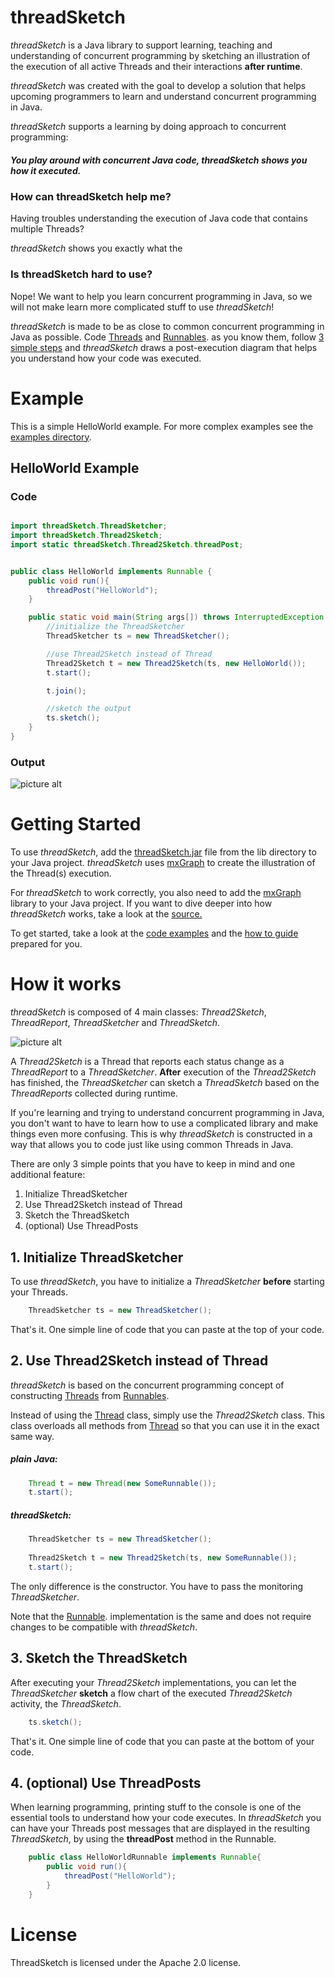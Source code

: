 # threadSketch

_threadSketch_ is a Java library to support learning, teaching and understanding of concurrent programming by sketching an illustration of the execution of all active Threads and their interactions __after runtime__.

_threadSketch_ was created with the goal to develop a solution that helps upcoming programmers to learn and understand concurrent programming in Java.

_threadSketch_ supports a learning by doing approach to concurrent programming:

##### You play around with concurrent Java code, _threadSketch_ shows you how it executed.

### How can threadSketch help me?
Having troubles understanding the execution of Java code that contains multiple Threads?

_threadSketch_ shows you exactly what the 

### Is threadSketch hard to use?
Nope!
We want to help you learn concurrent programming in Java, so we will not make learn more complicated stuff to use _threadSketch_!

_threadSketch_ is made to be as close to common concurrent programming in Java as possible.
Code [Threads](https://docs.oracle.com/javase/8/docs/api/java/lang/Thread.html) and [Runnables](https://docs.oracle.com/javase/8/docs/api/java/lang/Runnable.html). 
as you know them, follow [3 simple steps](https://github.com/MSMetzger/ThreadSketch/blob/master/README.md#1-initialize-threadsketcher) and _threadSketch_ draws a post-execution diagram that helps you understand how your code was executed.

# Example 
This is a simple HelloWorld example. For more complex examples see the [examples directory](https://github.com/MSMetzger/ThreadSketch/tree/master/examples/examples).

## HelloWorld Example
### Code
```java

import threadSketch.ThreadSketcher;
import threadSketch.Thread2Sketch;
import static threadSketch.Thread2Sketch.threadPost;


public class HelloWorld implements Runnable {
    public void run(){
        threadPost("HelloWorld");
    }

    public static void main(String args[]) throws InterruptedException {
        //initialize the ThreadSketcher
        ThreadSketcher ts = new ThreadSketcher();

        //use Thread2Sketch instead of Thread
        Thread2Sketch t = new Thread2Sketch(ts, new HelloWorld());
        t.start();

        t.join();

        //sketch the output
        ts.sketch();
    }
}

```
### Output
![picture alt](examples/examples/helloworld/HelloWorldSketch.png "HelloWorldSketch")
# Getting Started
To use _threadSketch_, add the [threadSketch.jar](https://github.com/MSMetzger/ThreadSketch/blob/master/lib/threadSketch.jar) file from the lib directory to your Java project.
_threadSketch_ uses [mxGraph](https://github.com/jgraph/mxgraph) to create the illustration of the Thread(s) execution.


For _threadSketch_ to work correctly, you also need to add the [mxGraph](https://github.com/jgraph/mxgraph) library to your Java project.
If you want to dive deeper into how _threadSketch_ works, take a look at the [source.](https://github.com/MSMetzger/ThreadSketch/tree/master/src/threadSketch)

To get started, take a look at the [code examples](https://github.com/MSMetzger/ThreadSketch/tree/master/examples/examples) and the [how to guide](#how-to) prepared for you.


# <a name="how-to"></a> How it works
_threadSketch_ is composed of 4 main classes: _Thread2Sketch_, _ThreadReport_, _ThreadSketcher_ and _ThreadSketch_.

![picture alt](threadSketchDiagram.png  "class diagram")

A _Thread2Sketch_ is a Thread that reports each status change as a _ThreadReport_ to a _ThreadSketcher_.
__After__ execution of the _Thread2Sketch_ has finished, the _ThreadSketcher_ can sketch a _ThreadSketch_ based on the _ThreadReports_ collected during runtime.

If you're learning and trying to understand concurrent programming in Java, you don't want to have to learn how to use a complicated library and make things even more confusing.
This is why _threadSketch_ is constructed in a way that allows you to code just like using common Threads in Java.

There are only 3 simple points that you have to keep in mind and one additional feature:


<a name="four-steps"></a>
1. Initialize ThreadSketcher
2. Use Thread2Sketch instead of Thread
3. Sketch the ThreadSketch
4. (optional) Use ThreadPosts

## 1. Initialize ThreadSketcher
To use _threadSketch_, you have to initialize a _ThreadSketcher_ __before__ starting your Threads.
```java
    ThreadSketcher ts = new ThreadSketcher();
```
That's it. One simple line of code that you can paste at the top of your code.

## 2. Use Thread2Sketch instead of Thread
_threadSketch_ is based on the concurrent programming concept of constructing [Threads](https://docs.oracle.com/javase/8/docs/api/java/lang/Thread.html) from [Runnables](https://docs.oracle.com/javase/8/docs/api/java/lang/Runnable.html). 

Instead of using the [Thread](https://docs.oracle.com/javase/8/docs/api/java/lang/Thread.html) class, simply use the _Thread2Sketch_ class.
This class overloads all methods from [Thread](https://docs.oracle.com/javase/8/docs/api/java/lang/Thread.html) so that you can use it in the exact same way.


##### plain Java:
```java
    Thread t = new Thread(new SomeRunnable());
    t.start();
```
 
 
##### threadSketch:    

```java
    ThreadSketcher ts = new ThreadSketcher();
    
    Thread2Sketch t = new Thread2Sketch(ts, new SomeRunnable());
    t.start();    
```
     
The only difference is the constructor. You have to pass the monitoring _ThreadSketcher_.

Note that the [Runnable](https://docs.oracle.com/javase/8/docs/api/java/lang/Runnable.html). implementation is the same and does not require changes to be compatible with _threadSketch_.


## 3. Sketch the ThreadSketch
After executing your _Thread2Sketch_ implementations, you can let the _ThreadSketcher_ __sketch__ a flow chart of the executed _Thread2Sketch_ activity, the _ThreadSketch_.

```java
    ts.sketch();
```

That's it. One simple line of code that you can paste at the bottom of your code.

## 4. (optional) Use ThreadPosts
 When learning programming, printing stuff to the console is one of the essential tools to understand how your code executes.
 In _threadSketch_ you can have your Threads post messages that are displayed in the resulting _ThreadSketch_,
 by using the __threadPost__ method in the Runnable. 
 
 
```java
    public class HelloWorldRunnable implements Runnable{
        public void run(){
            threadPost("HelloWorld");
        }
    } 
``` 
 
# License
ThreadSketch is licensed under the Apache 2.0 license.

